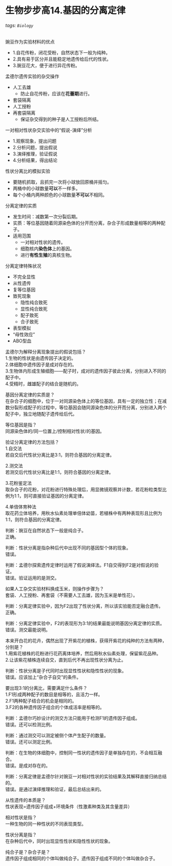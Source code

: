 # 生物步步高14.基因的分离定律  

###### tags: `Biology`

豌豆作为实验材料的优点  
*   1.自花传粉，闭花受粉，自然状态下一般为纯种。  
*   2.具有易于区分并且能稳定地遗传给后代的性状。  
*   3.豌豆花大，便于进行异花传粉。  

孟德尔遗传实验的杂交操作  
- 人工去雄  
  - 防止自花传粉，应该在**花蕾期**进行。  
- 套袋隔离  
- 人工授粉  
- 再套袋隔离  
  - 保证杂交得到的种子是人工授粉后所结。  

一对相对性状杂交实验中的“假说-演绎”分析  
*  1.观察现象，提出问题  
*  2.分析问题，提出假说  
*  3.演绎推理，验证假说  
*  4.分析结果，得出结论  
  
性状分离比的模拟实验  
* 要随机抓取，且抓完一次将小球放回原桶并摇匀。  
* 两桶中的小球数量**可以**不一样多。  
* 每个小桶内两种颜色的小球数量**不可以**不相同。  

分离定律的实质  
* 发生时间：减数第一次分裂后期。  
* 实质：等位基因随着同源染色体的分开而分离，杂合子形成数量相等的两种配子。  
* 适用范围
  - 一对相对性状的遗传。  
  - 细胞核内**染色体**上的基因。  
  - 进行**有性生殖**的真核生物。  

分离定律特殊状况  
- 不完全显性  
- 从性遗传  
- 复等位基因  
- 致死现象  
  - 隐性纯合致死  
  - 显性纯合致死  
  - 配子致死  
  - 合子致死  
- 表型模拟  
- “母性效应”  
- ABO型血  

孟德尔为解释分离现象提出的假说包括？  
1.生物的性状是由遗传因子决定的。  
2.体细胞中遗传因子是成对存在的。  
3.生物体内形成生殖细胞——配子时，成对的遗传因子彼此分离，分别进入不同的配子中。  
4.受精时，雌雄配子的结合是随机的。  

基因分离定律的实质是？  
在杂合子的细胞中，位于一对同源染色体上的等位基因，具有一定的独立性；在减数分裂形成配子的过程中，等位基因会随同源染色体的分开而分离，分别进入两个配子中，独立地随配子遗传给后代。  

等位基因是指？  
同源染色体的/同一位置上/控制相对性状/的基因。  

验证分离定律的方法包括？  
1.自交法  
  若自交后代性状分离比是3:1，则符合基因的分离定律。  
  
2.测交法  
  若测交后代性状分离比是1:1，则符合基因的分离定律。  
  
3.花粉鉴定法  
  取杂合子的花粉，对花粉进行特殊处理后，用显微镜观察并计数，若花粉粒类型比例为1:1，则可直接验证基因的分离定律。  
  
4.单倍体育种法  
  取花药立体培养，用秋水仙素处理单倍体幼苗，若植株中有两种表现形且比例为1:1，则符合基因的分离定律。  

判断：豌豆在自然状态下一般是纯合子。  
正确。  

判断：性状分离是指杂种后代中出现不同的基因型个体的现象。  
错误。  

判断：孟德尔探索遗传定律时运用了假说演绎法。F1自交得到F2是对假说的验证。  
错误。验证运用的是测交。  

如果人工杂交实验材料换成玉米，则操作步骤为？  
套袋、人工授粉、再套袋（不需要人工去雄，因为玉米是单性花）。  

判断：分离定律实验中，因为F2出现了性状分离，所以该实验能否定融合遗传。  
正确。  

判断：分离定律实验中，F2的表现形为3:1的结果最能说明基因分离定律的实质。  
错误。测交最能说明。  

本来开白花的花卉，偶然出现了开紫花的植株，获得开紫花的纯种的方法有两种，分别是？  
1.用紫花植株的花粉进行花药离体培养，然后用秋水仙素处理，保留紫花品种。  
2.让该紫花植株连续自交，直到后代不再出现性状分离为止。  

判断：性状分离是子代同时出现显性性状和隐性性状的现象。  
错误。应该加上“杂合子自交”的条件。  

要出现3:1的分离比，需要满足什么条件？  
1.F1形成两种配子的数目是相等的，且活力一样。  
2.F1两种配子结合的机会是相同的。  
3.F2的各种遗传因子组合的个体成活率是相等的。  

判断：孟德尔巧妙设计的测交方法只能用于检测F1的遗传因子组成。  
错误。还可以检测比例。  

判断：通过测交可以测定被侧个体产生配子的数量。  
错误。还可以测定比例。  

判断：在生物的体细胞中，控制同一性状的遗传因子是单独存在的，不会相互融合。  
错误。是成对存在的。  

判断：分离定律是孟德尔针对豌豆一对相对性状的实验结果及其解释直接归纳总结的。  
错误。是通过演绎推理和验证，最后总结出来的。  

从性遗传的本质是？  
性状表现=遗传因子组成+环境条件（性激素种类及其含量差异）

相对性状是指？  
一种生物的同一种性状的不同表现类型。  

性状分离是指？  
在杂种后代中，同时出现显性性状和隐性性状的现象。  

纯合子是？杂合子是？  
遗传因子组成相同的个体叫做纯合子。遗传因子组成不同的个体叫做杂合子。  


